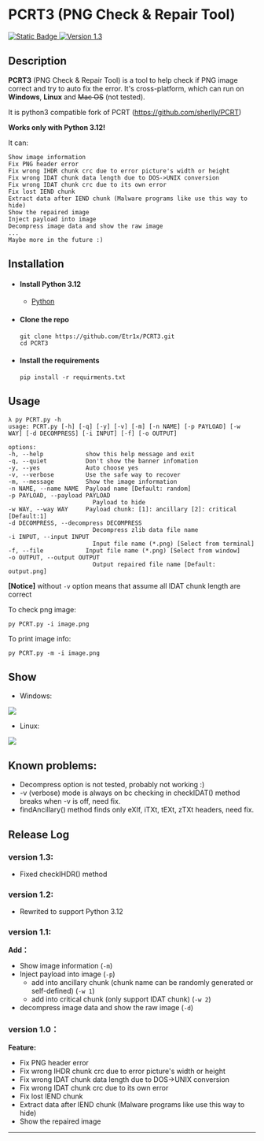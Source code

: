 # PCRT3 (PNG Check & Repair Tool)
[![Static Badge](https://img.shields.io/badge/python-3.12-blue.svg)
](https://www.python.org/downloads/) 
[![Version 1.3](https://img.shields.io/badge/Version-1.2-brightgreen.svg)]() 

## Description

**PCRT3** (PNG Check & Repair Tool) is a tool to help check if PNG image correct and try to auto fix the error. It's cross-platform, which can run on **Windows**, **Linux** and ~~Mac OS~~ (not tested).

It is python3 compatible fork of PCRT (https://github.com/sherlly/PCRT)

**Works only with Python 3.12!**

It can:

	Show image information
	Fix PNG header error
	Fix wrong IHDR chunk crc due to error picture's width or height
	Fix wrong IDAT chunk data length due to DOS->UNIX conversion
	Fix wrong IDAT chunk crc due to its own error
	Fix lost IEND chunk
	Extract data after IEND chunk (Malware programs like use this way to hide)
	Show the repaired image
	Inject payload into image
	Decompress image data and show the raw image
	...
	Maybe more in the future :)  


## Installation

- #### **Install Python 3.12**
	- [Python](https://www.python.org/downloads/)

- #### **Clone the repo**
	```console
	git clone https://github.com/Etr1x/PCRT3.git
	cd PCRT3
	```
- #### **Install the requirements**
	```console
	pip install -r requirments.txt
	```
## Usage

	λ py PCRT.py -h
	usage: PCRT.py [-h] [-q] [-y] [-v] [-m] [-n NAME] [-p PAYLOAD] [-w WAY] [-d DECOMPRESS] [-i INPUT] [-f] [-o OUTPUT]

	options:
	-h, --help            show this help message and exit
	-q, --quiet           Don't show the banner infomation
	-y, --yes             Auto choose yes
	-v, --verbose         Use the safe way to recover
	-m, --message         Show the image information
	-n NAME, --name NAME  Payload name [Default: random]
	-p PAYLOAD, --payload PAYLOAD
							Payload to hide
	-w WAY, --way WAY     Payload chunk: [1]: ancillary [2]: critical [Default:1]
	-d DECOMPRESS, --decompress DECOMPRESS
							Decompress zlib data file name
	-i INPUT, --input INPUT
							Input file name (*.png) [Select from terminal]
	-f, --file            Input file name (*.png) [Select from window]
	-o OUTPUT, --output OUTPUT
							Output repaired file name [Default: output.png]

**[Notice]** without `-v` option means that assume all IDAT chunk length are correct

To check png image:
```console
py PCRT.py -i image.png
```
To print image info:
```console
py PCRT.py -m -i image.png
```

## Show

- Windows:

![](https://i.imgur.com/rymuZUk.png)

- Linux:

![](https://i.imgur.com/4JhzjZx.png)

## Known problems:

- Decompress option is not tested, probably not working :)
- -v (verbose) mode is always on bc checking in  checkIDAT() method breaks when -v is off, need fix.
- findAncillary() method finds only eXIf, iTXt, tEXt, zTXt headers, need fix.

## Release Log

### version 1.3:

- Fixed checkIHDR() method

### version 1.2:

- Rewrited to support Python 3.12

### version 1.1:


**Add：**

- Show image information (`-m`)
- Inject payload into image (`-p`)
	- add into ancillary chunk (chunk name can be randomly generated or self-defined) (`-w 1`)
	- add into critical chunk (only support IDAT chunk) (`-w 2`)
- decompress image data and show the raw image (`-d`)

### version 1.0：

**Feature:**

- Fix PNG header error
- Fix wrong IHDR chunk crc due to error picture's width or height
- Fix wrong IDAT chunk data length due to DOS->UNIX conversion
- Fix wrong IDAT chunk crc due to its own error
- Fix lost IEND chunk
- Extract data after IEND chunk (Malware programs like use this way to hide)
- Show the repaired image
---
